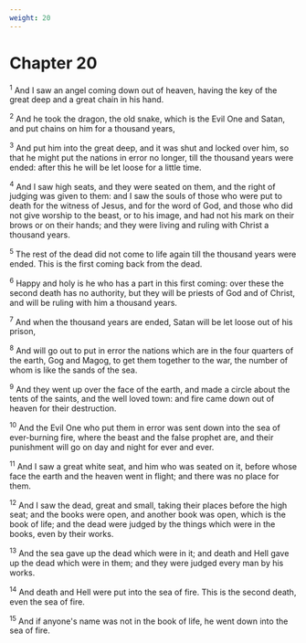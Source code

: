 ```yaml
---
weight: 20
---
```


# Chapter 20

<sup>1</sup> And I saw an angel coming down out of heaven, having the key of the great deep and a great chain in his hand. 

<sup>2</sup> And he took the dragon, the old snake, which is the Evil One and Satan, and put chains on him for a thousand years, 

<sup>3</sup> And put him into the great deep, and it was shut and locked over him, so that he might put the nations in error no longer, till the thousand years were ended: after this he will be let loose for a little time. 

<sup>4</sup> And I saw high seats, and they were seated on them, and the right of judging was given to them: and I saw the souls of those who were put to death for the witness of Jesus, and for the word of God, and those who did not give worship to the beast, or to his image, and had not his mark on their brows or on their hands; and they were living and ruling with Christ a thousand years. 

<sup>5</sup> The rest of the dead did not come to life again till the thousand years were ended. This is the first coming back from the dead. 

<sup>6</sup> Happy and holy is he who has a part in this first coming: over these the second death has no authority, but they will be priests of God and of Christ, and will be ruling with him a thousand years. 

<sup>7</sup> And when the thousand years are ended, Satan will be let loose out of his prison, 

<sup>8</sup> And will go out to put in error the nations which are in the four quarters of the earth, Gog and Magog, to get them together to the war, the number of whom is like the sands of the sea. 

<sup>9</sup> And they went up over the face of the earth, and made a circle about the tents of the saints, and the well loved town: and fire came down out of heaven for their destruction. 

<sup>10</sup> And the Evil One who put them in error was sent down into the sea of ever-burning fire, where the beast and the false prophet are, and their punishment will go on day and night for ever and ever. 

<sup>11</sup> And I saw a great white seat, and him who was seated on it, before whose face the earth and the heaven went in flight; and there was no place for them. 

<sup>12</sup> And I saw the dead, great and small, taking their places before the high seat; and the books were open, and another book was open, which is the book of life; and the dead were judged by the things which were in the books, even by their works. 

<sup>13</sup> And the sea gave up the dead which were in it; and death and Hell gave up the dead which were in them; and they were judged every man by his works. 

<sup>14</sup> And death and Hell were put into the sea of fire. This is the second death, even the sea of fire. 

<sup>15</sup> And if anyone's name was not in the book of life, he went down into the sea of fire. 


